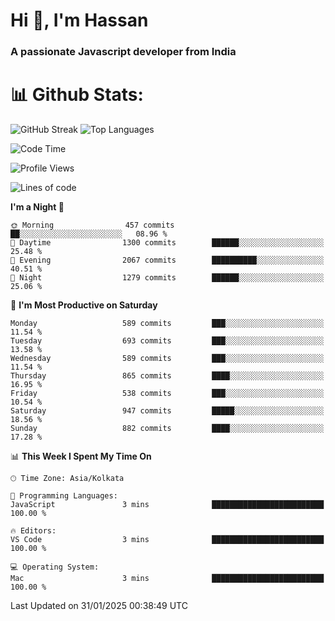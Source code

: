# Hi 👋, I'm Hassan
### A passionate Javascript developer from India


# 📊 Github Stats:
![GitHub Streak](https://github-readme-streak-stats.herokuapp.com/?user=codeblooded47&theme=dracula&hide_border=false)
![Top Languages](https://github-readme-stats.vercel.app/api/top-langs/?username=codeblooded47&layout=compact&theme=dracula)



<!--START_SECTION:waka-->
![Code Time](http://img.shields.io/badge/Code%20Time-882%20hrs%2038%20mins-blue)

![Profile Views](http://img.shields.io/badge/Profile%20Views-0-blue)

![Lines of code](https://img.shields.io/badge/From%20Hello%20World%20I%27ve%20Written-24.0%20million%20lines%20of%20code-blue)

**I'm a Night 🦉** 

```text
🌞 Morning                457 commits         ██░░░░░░░░░░░░░░░░░░░░░░░   08.96 % 
🌆 Daytime                1300 commits        ██████░░░░░░░░░░░░░░░░░░░   25.48 % 
🌃 Evening                2067 commits        ██████████░░░░░░░░░░░░░░░   40.51 % 
🌙 Night                  1279 commits        ██████░░░░░░░░░░░░░░░░░░░   25.06 % 
```
📅 **I'm Most Productive on Saturday** 

```text
Monday                   589 commits         ███░░░░░░░░░░░░░░░░░░░░░░   11.54 % 
Tuesday                  693 commits         ███░░░░░░░░░░░░░░░░░░░░░░   13.58 % 
Wednesday                589 commits         ███░░░░░░░░░░░░░░░░░░░░░░   11.54 % 
Thursday                 865 commits         ████░░░░░░░░░░░░░░░░░░░░░   16.95 % 
Friday                   538 commits         ███░░░░░░░░░░░░░░░░░░░░░░   10.54 % 
Saturday                 947 commits         █████░░░░░░░░░░░░░░░░░░░░   18.56 % 
Sunday                   882 commits         ████░░░░░░░░░░░░░░░░░░░░░   17.28 % 
```


📊 **This Week I Spent My Time On** 

```text
🕑︎ Time Zone: Asia/Kolkata

💬 Programming Languages: 
JavaScript               3 mins              █████████████████████████   100.00 % 

🔥 Editors: 
VS Code                  3 mins              █████████████████████████   100.00 % 

💻 Operating System: 
Mac                      3 mins              █████████████████████████   100.00 % 
```


 Last Updated on 31/01/2025 00:38:49 UTC
<!--END_SECTION:waka-->

